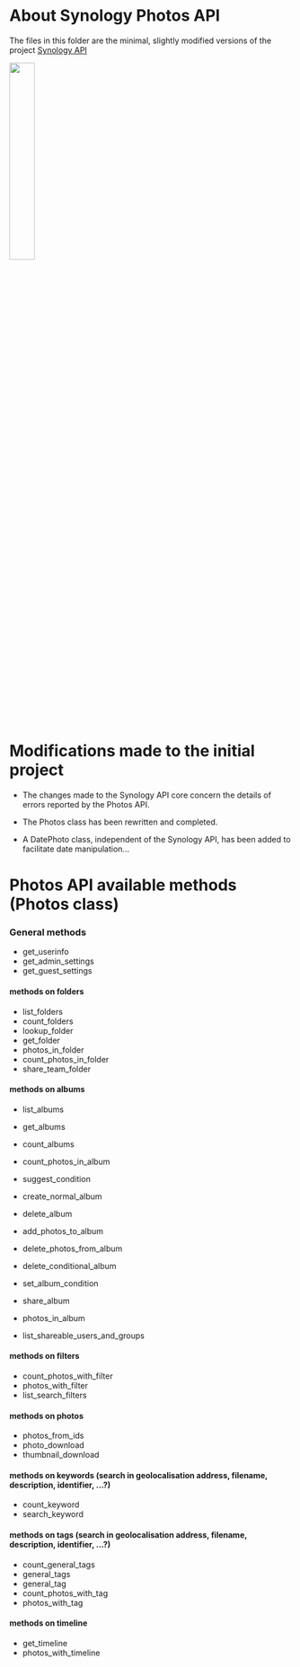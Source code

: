 # About Synology Photos API

The files in this folder are the minimal, slightly modified versions of the project [Synology API](https://github.com/N4S4/synology-api)

<img src="https://user-images.githubusercontent.com/33936751/100731387-99fffc00-33cb-11eb-833c-b6ab87177651.jpg" width="30%" height="30%">

# Modifications made to the initial project

- The changes made to the Synology API core concern the details of errors reported by the Photos API.

- The Photos class has been rewritten and completed.

- A DatePhoto class, independent of the Synology API, has been added to facilitate date manipulation...


# Photos API available methods (Photos class)

  ### General methods
  * get_userinfo
  * get_admin_settings
  * get_guest_settings

  #### methods on folders
  * list_folders
  * count_folders
  * lookup_folder
  * get_folder
  * photos_in_folder
  * count_photos_in_folder
  * share_team_folder

  #### methods on albums
  * list_albums
  * get_albums
  * count_albums
  * count_photos_in_album
  * suggest_condition
  * create_normal_album
  * delete_album
  * add_photos_to_album
  * delete_photos_from_album
  * delete_conditional_album
  * set_album_condition
  * share_album
  * photos_in_album

  * list_shareable_users_and_groups

  #### methods on filters
  * count_photos_with_filter
  * photos_with_filter
  * list_search_filters

  #### methods on photos
  * photos_from_ids
  * photo_download
  * thumbnail_download

  #### methods on keywords (search in geolocalisation address, filename, description, identifier, ...?)
  * count_keyword
  * search_keyword

  #### methods on tags (search in geolocalisation address, filename, description, identifier, ...?)
  * count_general_tags
  * general_tags
  * general_tag
  * count_photos_with_tag
  * photos_with_tag

  #### methods on timeline
  * get_timeline
  * photos_with_timeline